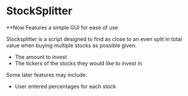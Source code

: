 # StockSplitter

**Now Features a simple GUI for ease of use

Stocksplitter is a script designed to find as close to an even split in total value when buying multiple stocks as possible given:
* The amount to invest
* The tickers of the stocks they would like to invest in

Some later features may include:
* User entered percentages for each stock
